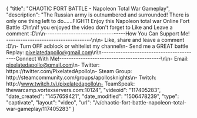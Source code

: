 {
    "title": "CHAOTIC FORT BATTLE - Napoleon Total War Gameplay",
    "description": "The Russian army is outnumbered and surrounded!  There is only one thing left to do......FIGHT!  Enjoy this Napoleon total war Online Fort Battle :D\n\nIf you enjoyed the video don't forget to Like and Leave a comment :D\n\n----------------------------------How You Can Support Me! ------------------------------------\n\n- Like, share and leave a comment :D\n- Turn OFF adblock or whitelist my channel\n- Send me a GREAT battle Replay: pixelatedapollo@gmail.com\n\n------------------------------------------Connect With Me!-------------------------------------------\n\n- Email: pixelatedapollo@gmail.com\n- Twitter: https:\/\/twitter.com\/PixelatedApollo\n- Steam Group:  http:\/\/steamcommunity.com\/groups\/apollosknights\n- Twitch: http:\/\/www.twitch.tv\/pixelatedapollo\n- TeamSpeak: thewarcamp.vortexservers.com:10124",
    "videoid": "117405283",
    "date_created": "1457659421",
    "date_modified": "1506478239",
    "type": "captivate",
    "layout": "video",
    "url": "\/v\/chaotic-fort-battle-napoleon-total-war-gameplay\/117405283"
}